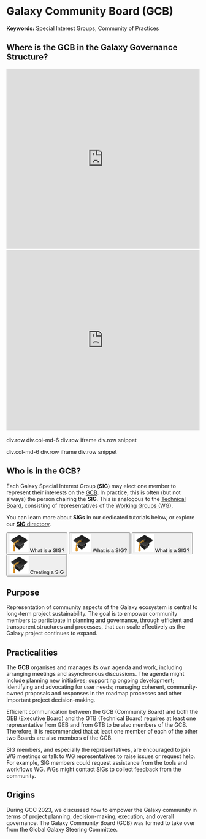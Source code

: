 # Galaxy Community Board (GCB)

**Keywords:** Special Interest Groups, Community of Practices

## Where is the GCB in the Galaxy Governance Structure?

<div class="row">
  <div class="col-md-6">
    <div class="row">
    <iframe src="https://training.galaxyproject.org/training-material/topics/community/faqs/?expand-all=true#details-what-is-the-galaxy-governance-structure" height="470px" width="100%" scrolling="no" frameborder="0"></iframe>
    </div>
  </div>
  <div class="col-md-6"> <iframe src="https://training.galaxyproject.org/training-material/topics/community/faqs/?expand-all=true#details-what-s-the-galaxy-community-board" height="470px" width="100%" scrolling="no" frameborder="0"></iframe>
  </div>
</div>

div.row
  div.col-md-6
    div.row
      iframe
    div.row
      snippet

  div.col-md-6
    div.row
      iframe
    div.row
      snippet

<div style="clear:both;"></div> <!-- Clear the floats -->

## Who is in the GCB?
Each Galaxy Special Interest Group (**SIG**) may elect one member to represent their interests on the [GCB](/community/governance/gcb/). In practice, this is often (but not always) the person chairing the **SIG**.
This is analogous to the [Technical Board](/community/governance/gtb/), consisting of representatives of the [Working Groups (WG)](/community/wg).

You can learn more about **SIGs** in our dedicated tutorials below, or explore our [**SIG** directory](/community/sig).

<button type = "https://training.galaxyproject.org/training-material/topics/community/tutorials/sig_define/tutorial.html" target="_blank">
  <img src="/content/community/governance/gcb/gtn_hat.png" alt="GTN Hat" width = "50">
  What is a SIG?
</button>

<button type="button" onclick="window.location.href='https://training.galaxyproject.org/training-material/topics/community/tutorials/sig_define/tutorial.html'">
  <img src="/content/community/governance/gcb/gtn_hat.png" alt="GTN Hat" width="50">
  What is a SIG?
</button>

<button type="button" onclick="window.open('https://training.galaxyproject.org/training-material/topics/community/tutorials/sig_define/tutorial.html', '_blank')">
  <img src="/content/community/governance/gcb/gtn_hat.png" alt="GTN Hat" width="50">
  What is a SIG?
</button>




<button type = "https://training.galaxyproject.org/training-material/topics/community/tutorials/sig_create/tutorial.html" target="_blank">
  <img src="gtn_hat.png" alt="GTN Hat" width = "50">
  Creating a SIG
</button>

## Purpose

Representation of community aspects of the Galaxy ecosystem is central to long-term project sustainability. The goal is to empower community members
to participate in planning and governance, through efficient and transparent structures and processes, that can scale effectively as the Galaxy project continues to expand.

## Practicalities

The **GCB** organises and manages its own agenda and work, including arranging meetings and asynchronous discussions. The agenda might include planning new initiatives; supporting ongoing development; identifying and advocating for user needs; managing coherent, community-owned proposals and responses in the roadmap
processes and other important project decision-making.

Efficient communication between the GCB (Community Board) and both the GEB (Executive Board) and the GTB (Technical Board) requires at least one representative
from GEB and from GTB to be also members of the GCB. Therefore, it is recommended that at least one member of each of the other two Boards are also members of the GCB.

SIG members, and especially the representatives, are encouraged to join WG meetings or talk to WG representatives to raise issues or request help.
For example, SIG members could request assistance from the tools and workflows WG. WGs might contact SIGs to collect feedback from the community.

## Origins

During GCC 2023, we discussed how to empower the Galaxy community in terms of project planning, decision-making, execution, and overall governance. The Galaxy Community Board (GCB) was formed to take over from the Global Galaxy Steering Committee.
